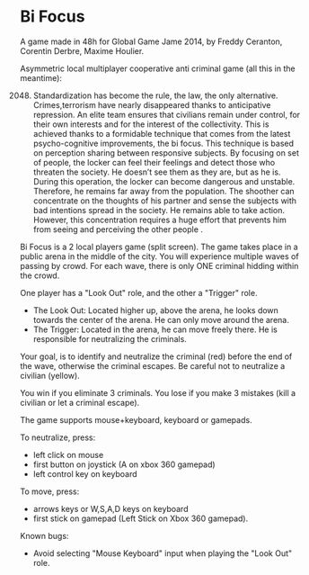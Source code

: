 Bi Focus
===============

A game made in 48h for Global Game Jame 2014, by Freddy Ceranton, Corentin Derbre, Maxime Houlier.

Asymmetric local multiplayer cooperative anti criminal game (all this in the meantime):

2048. Standardization has become the rule, the law, the only alternative.
Crimes,terrorism have nearly disappeared thanks to anticipative repression.
An elite team ensures that civilians remain under control, for their own interests and for the interest of the collectivity.
This is achieved thanks to a formidable technique that comes from the latest psycho-cognitive improvements, the bi focus.
This technique is based on perception sharing between responsive subjects.
By focusing on set of people, the locker can feel their feelings and detect those who threaten the society. He doesn’t see them as they are, but as he is. During this operation, the locker can become dangerous and unstable. Therefore, he remains far away from the population.
The shoother can concentrate on the thoughts of his partner and sense the subjects with bad intentions spread in the society. He remains able to take action. However, this concentration requires a huge effort that prevents him from seeing and perceiving the other people .

Bi Focus is a 2 local players game (split screen).
The game takes place in a public arena in the middle of the city.
You will experience multiple waves of passing by crowd.
For each wave, there is only ONE criminal hidding within the crowd.

One player has a "Look Out" role, and the other a "Trigger" role.
- The Look Out:
Located higher up, above the arena, he looks down towards the center of the arena. He can only move around the arena.
- The Trigger:
Located in the arena, he can move freely there. He is responsible for neutralizing the criminals.

Your goal, is to identify and neutralize the criminal (red) before the end of the wave, otherwise the criminal escapes.
Be careful not to neutralize a civilian (yellow).

You win if you eliminate 3 criminals.
You lose if you make 3 mistakes (kill a civilian or let a criminal escape).

The game supports mouse+keyboard, keyboard or gamepads.

To neutralize, press:
- left click on mouse
- first button on joystick (A on xbox 360 gamepad)
- left control key on keyboard

To move, press:
- arrows keys or W,S,A,D keys on keyboard
- first stick on gamepad (Left Stick on Xbox 360 gamepad).

Known bugs:
- Avoid selecting "Mouse Keyboard" input when playing the "Look Out" role.


